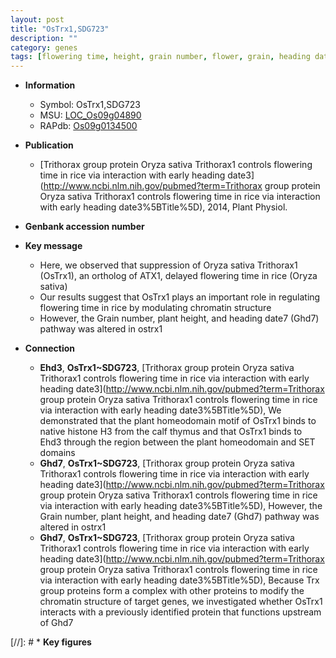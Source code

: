```yaml
---
layout: post
title: "OsTrx1,SDG723"
description: ""
category: genes
tags: [flowering time, height, grain number, flower, grain, heading date]
---
```


* **Information**  
    + Symbol: OsTrx1,SDG723  
    + MSU: [LOC_Os09g04890](http://rice.plantbiology.msu.edu/cgi-bin/ORF_infopage.cgi?orf=LOC_Os09g04890)  
    + RAPdb: [Os09g0134500](http://rapdb.dna.affrc.go.jp/viewer/gbrowse_details/irgsp1?name=Os09g0134500)  

* **Publication**  
    + [Trithorax group protein Oryza sativa Trithorax1 controls flowering time in rice via interaction with early heading date3](http://www.ncbi.nlm.nih.gov/pubmed?term=Trithorax group protein Oryza sativa Trithorax1 controls flowering time in rice via interaction with early heading date3%5BTitle%5D), 2014, Plant Physiol.

* **Genbank accession number**  

* **Key message**  
    + Here, we observed that suppression of Oryza sativa Trithorax1 (OsTrx1), an ortholog of ATX1, delayed flowering time in rice (Oryza sativa)
    + Our results suggest that OsTrx1 plays an important role in regulating flowering time in rice by modulating chromatin structure
    + However, the Grain number, plant height, and heading date7 (Ghd7) pathway was altered in ostrx1

* **Connection**  
    + __Ehd3__, __OsTrx1~SDG723__, [Trithorax group protein Oryza sativa Trithorax1 controls flowering time in rice via interaction with early heading date3](http://www.ncbi.nlm.nih.gov/pubmed?term=Trithorax group protein Oryza sativa Trithorax1 controls flowering time in rice via interaction with early heading date3%5BTitle%5D), We demonstrated that the plant homeodomain motif of OsTrx1 binds to native histone H3 from the calf thymus and that OsTrx1 binds to Ehd3 through the region between the plant homeodomain and SET domains
    + __Ghd7__, __OsTrx1~SDG723__, [Trithorax group protein Oryza sativa Trithorax1 controls flowering time in rice via interaction with early heading date3](http://www.ncbi.nlm.nih.gov/pubmed?term=Trithorax group protein Oryza sativa Trithorax1 controls flowering time in rice via interaction with early heading date3%5BTitle%5D), However, the Grain number, plant height, and heading date7 (Ghd7) pathway was altered in ostrx1
    + __Ghd7__, __OsTrx1~SDG723__, [Trithorax group protein Oryza sativa Trithorax1 controls flowering time in rice via interaction with early heading date3](http://www.ncbi.nlm.nih.gov/pubmed?term=Trithorax group protein Oryza sativa Trithorax1 controls flowering time in rice via interaction with early heading date3%5BTitle%5D), Because Trx group proteins form a complex with other proteins to modify the chromatin structure of target genes, we investigated whether OsTrx1 interacts with a previously identified protein that functions upstream of Ghd7

[//]: # * **Key figures**  


